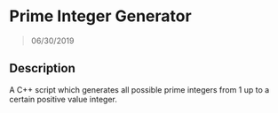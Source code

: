 # Prime Integer Generator

> 06/30/2019

## Description
A C++ script which generates all possible prime integers from 1 up to a certain positive value integer.
